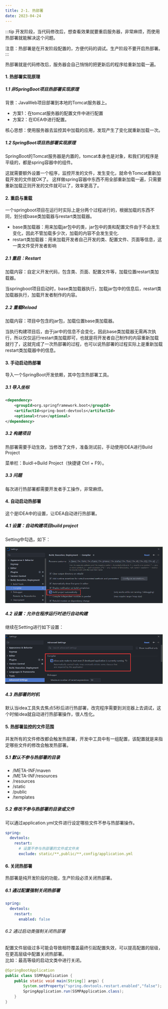 ```yaml
---
title: 2-1. 热部署
date: 2023-04-24
---
```

:::tip
开发阶段，当代码修改后，想查看效果就要重启服务器，非常麻烦，而使用热部署就能解决这个问题。

注意：热部署是在开发阶段配置的，方便代码的调试。生产阶段不要开启热部署。
:::

热部署就是代码修改后，服务器会自己悄悄的把更新后的程序给重新加载一遍。

#### 1. 热部署实现原理
##### 1.1 非SpringBoot项目热部署实现原理
背景：JavaWeb项目部署到本地的Tomcat服务器上。
- 方案1：在tomcat服务器的配置文件中进行配置
- 方案2：在IDEA中进行配置。

核心思想：使用服务器去监控其中加载的应用，发现产生了变化就重新加载一次。

##### 1.2  SpringBoot项目热部署实现原理
SpringBoot的Tomcat服务器是内置的，tomcat本身也是对象，和我们的程序是平级的，都是spring容器中的组件。

这就需要额外设置一个程序，监控开发的文件，发生变化，就命令Tomcat重新加载开发的文件就OK了。
这样做spring容器中东西不用全部重新加载一遍，只需要重新加载正则开发的文件就可以了，效率更高了。

#### 2. 重启与重载
一个springboot项目在运行时实际上是分两个过程进行的，根据加载的东西不同，划分成base类加载器与restart类加载器。

- base类加载器：用来加载jar包中的类，jar包中的类和配置文件由于不会发生变化，因此不管加载多少次，加载的内容不会发生变化.
- restart类加载器：用来加载开发者自己开发的类、配置文件、页面等信息，这一类文件受开发者影响
##### 2.1 重启：Restart
加载内容：自定义开发代码，包含类、页面、配置文件等，加载位置restart类加载器。  

当springboot项目启动时，base类加载器执行，加载jar包中的信息后，restart类加载器执行，加载开发者制作的内容。

##### 2.2 重载Reload
加载内容：项目中包含的jar包，加载位置base类加载器。

当执行构建项目后，由于jar中的信息不会变化，因此base类加载器无需再次执行，所以仅仅运行restart类加载即可，也就是将开发者自己制作的内容重新加载就行了，这就完成了一次热部署的过程，也可以说热部署的过程实际上是重新加载restart类加载器中的信息。

#### 3. 手动启动热部署
导入一个SpringBoot开发依赖，其中包含热部署工具。

##### 3.1 导入坐标
```xml
<dependency>
    <groupId>org.springframework.boot</groupId>
    <artifactId>spring-boot-devtools</artifactId>
    <optional>true</optional>
</dependency>
```

##### 3.2 构建项目
热部署需要手动生效，当修改了文件，准备测试前，手动使用IDEA进行Build Project

菜单栏：Buidl->Build Project（快捷键 Ctrl + F9）。

##### 3.3 问题
每次进行热部署都需要开发者手工操作，非常麻烦。

#### 4. 自动启动热部署
这个是IDEA中的设置，让IDEA自动进行热部署。
##### 4.1 设置：自动构建项目build project
Setting中勾选，如下：

![2-1-1](/img/frame/springboot/2-1-1.png)

##### 4.2 设置：允许在程序运行时进行自动构建
继续在Setting进行如下设置：

![2-1-2](/img/frame/springboot/2-1-2.png)

##### 4.3 热部署的时机
默认当idea工具失去焦点5秒后进行热部署，改完程序需要到浏览器上去调试，这个时候idea就自动进行热部署操作，很人性化。

#### 5. 热部署监控的文件范围
并发所有的文件修改都会触发热部署，开发中工具中有一组配置，该配置就是来指定哪些文件的修改会触发热部署。

##### 5.1 默认不参与热部署的目录
- /META-INF/maven
- /META-INF/resources
- /resources
- /static
- /public
- /templates

##### 5.2 修改不参与热部署的目录或文件
可以通过application.yml文件进行设定哪些文件不参与热部署操作。
```yml
spring:
  devtools:
    restart:
      # 设置不参与热部署的文件或文件夹
      exclude: static/**,public/**,config/application.yml
```

#### 6. 关闭热部署
热部署是纯开发阶段的功能，生产阶段必须关闭热部署。
##### 6.1 通过配置强制关闭热部署
```yml
spring:
  devtools:
    restart:
      enabled: false
```

###### 6.2 通过启动类强制关闭热部署
配置文件层级过多可能会导致相符覆盖最终引起配置失效，可以提高配置的层级，在更高层级中配置关闭热部署。   
比如：最高等级的启动文类中进行关闭。
```java
@SpringBootApplication
public class SSMPApplication {
    public static void main(String[] args) {
        System.setProperty("spring.devtools.restart.enabled","false");
        SpringApplication.run(SSMPApplication.class);
    }
}
```